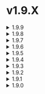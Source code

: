 # v1.9.X

<details>

<summary>1.9.9</summary>



1. 修复Claude测试脚本
2. 修复Netflix测试脚本
3. 修复后端SSL证书验证问题
4. 重写并优化了/subinfo指令
5. 现在管理员可以使用/subinfo查看所有用户的订阅信息
6. 优化了GEO脚本内容读取
7. 优化了初始化bot信息
8. 升级依赖库 cryptography到 44.0.1

</details>

<details>

<summary>1.9.8</summary>



1. 适配动态测速地址，设置为runtime.speedFiles为一个列表，然后后端设置 slave.option.downloadURL=DYNAMIC:ALL 即可随机选择runtime.speedFiles中的一个测速地址
2. 适配规则rule.speedFiles，可覆写默认动态测速地址
3. 动态测速地址工作原理：
   * 首先需要后端配置：slave.option.downloadURL: "DYNAMIC:ALL"
   * 然后，从rule.speedFiles中（如果有）获取测速地址列表，如果不存在，则使用默认的动态测速地址（runtime.speedFiles）。
   * 如果runtime.speedFiles是空的，则回落至bot默认分配地址
4. 中止测速按钮体验优化，现在不会重复响应已经中止的测速任务
5. 配置文件中，runtime.speedFiles和rule.speedFiles可以同时存在，优先级为rule.speedFiles > runtime.speedFiles
6. runtime.speedFiles中的元素需要是完整的HTTP URL，如：http://127.0.0.1:8080/speedtest.php
7. 受限于Sub-Store许可证限制，Docker版打包镜像不再包含Sub-Store实例。
8. 为/checkslave 指令增加自定义的健康检查配置，前往 slaveConfig.healthCheck 进行配置
9. 后端选择按钮页面优化。可以附加健康检查中缓存的延迟，展示可用状态，自动隐藏掉线后端

</details>

<details>

<summary>1.9.7</summary>



1. 移除不需要的旧版分支代码
2. 优化配置模板描述信息
3. detectInvalidResults 配置现在默认为 false，不会再默认检测无效结果
4. 适配anytls协议

</details>

<details>

<summary>1.9.6</summary>



1. 支持从telegram下载订阅文件（需要为yaml格式）
2. 移除了不必要的配置项: bot.bar bot.bleft bot.bright bot.space bot.scriptText bot.analyzeText bot.speedText ，这些配置项替代品位于语言包文件
3. 翻页按钮优化，当大于5页时会有奇效

</details>

<details>

<summary>1.9.5</summary>



1. 修复空值异常导致部分测试类型(如 TEST\_PING\_TOTAL\_CONN)无法出图的问题
2. 修改默认STUN服务器地址，原来的地址已被所有者设置成空解析，目前的地址为 udp://stunserver2025.stunprotocol.org:3478
3. 丢包率现在保留为整数

</details>

<details>

<summary>1.9.4</summary>



1. 将mihomo升级到 v1.19.1 版本
2. 新的数据矩阵： TEST\_PING\_PACKET\_LOSS 用于测试丢包率
3. 优化了ping测试
4. 支持Mieru协议（仅TCP）

</details>

<details>

<summary>1.9.3</summary>



1. 新增 /about 页面，展示BOT的相关信息
2. 优化GEOIP脚本，现在判断落地IP协议栈更加准确
3. 修复全量测试在覆写GEOIP脚本时出现绘图异常的问题
4. 默认字体文件已更改文件名，若用的默认字体文件路径，请更新配置文件中的字体路径，否则会出现警告信息。
5. 修复invite功能中任务ID错误的问题

</details>

<details>

<summary>1.9.2</summary>



1. 修复HTTPS延迟排序问题
2. 由于群组测试的速率限制为每分钟20条消息（官方限制），触发限制时bot将进入慢速模式。

</details>

<details>

<summary>1.9.1</summary>



1. 修复subconverter配置无法生效
2. 现在 SSL\_CA\_FILE 环境变量将覆写默认CA证书路径 ./resources/ssl\_certs/tls-ca-bundle.pem
3. 支持从环境变量读取可供初始化bot的配置，分别是: KOIPY\_LICENSE KOIPY\_BOT\_TOKEN KOIPY\_BOT\_PROXY，对应激活码、bot-token、bot运行代理
4. checkslave支持显示进度条
5. 修复checkslave部分数据显示精度问题
6. HTTPS延迟绘图修复

</details>

<details>

<summary>1.9.0</summary>



⚠️ 破坏性改动，此版本重写了部分初始化代码，请谨慎升级！

1. 安装包文件体积优化
2. /checkslave 指令现在可以输出结果为图片(默认)
3. /checkslave?output=json 指令现在可以输出结果为json格式
4. /checkslave?output=text 可以输出结果为纯文本格式(旧版)
5. 更好的文件下载进度条显示
6. 修复实时渲染发出错误提示信息
7. 修复archlinux系统无法运行koipy的问题
8. koipy现在不再使用系统CA证书，将使用自带的CA证书，路径为 ./resouces/certs/tls-ca-bundle.pem
9. 可以通过设置环境变量 SSL\_CERT\_FILE 来指定CA证书路径
10. 代码优化，提升稳定性

</details>
